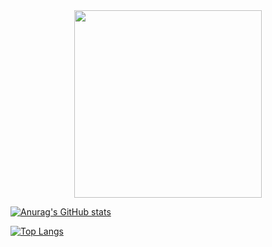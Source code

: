 <div align="center">
<img src="https://c.tenor.com/TYLu4v26y8QAAAAM/art-water.gif" width="300px" />
</div>


[![Anurag's GitHub stats](https://github-readme-stats.vercel.app/api?username=robertocarlosjunior&show_icons=true&&theme=dark)](https://github.com/anuraghazra/github-readme-stats)

[![Top Langs](https://github-readme-stats.vercel.app/api/top-langs/?username=robertocarlosjunior&layout=compact&theme=dark)](https://github.com/anuraghazra/github-readme-stats)
